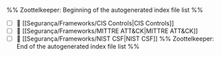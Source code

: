 %% Zoottelkeeper: Beginning of the autogenerated index file list  %%
- [ ] 📄 [[Segurança/Frameworks/CIS Controls|CIS Controls]]
- [ ] 📄 [[Segurança/Frameworks/MITTRE ATT&CK|MITTRE ATT&CK]]
- [ ] 📄 [[Segurança/Frameworks/NIST CSF|NIST CSF]]
%% Zoottelkeeper: End of the autogenerated index file list  %%
